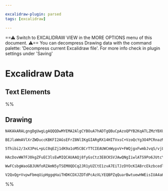 ```yaml
---

excalidraw-plugin: parsed
tags: [excalidraw]

---
```

==⚠  Switch to EXCALIDRAW VIEW in the MORE OPTIONS menu of this document. ⚠== You can decompress Drawing data with the command palette: 'Decompress current Excalidraw file'. For more info check in plugin settings under 'Saving'


# Excalidraw Data

## Text Elements
%%
## Drawing
```compressed-json
N4KAkARALgngDgUwgLgAQQQDwMYEMA2AlgCYBOuA7hADTgQBuCpAzoQPYB2KqATLZMzYBXUtiRoIACyhQ4zZAHoFAc0JRJQgEYA6bGwC2CgF7N6hbEcK4OCtptbErHALRY8RMpWdx8Q1TdIEfARcZgRmBShcZQUebQAObQBmGjoghH0EDihmbgBtcDBQMBKIEm4ygAkARQBxABFMAEkAYVSSyFhECqgsKHbSzG5nHgAGflKYbh4xicgKEnVueLmp

BEJlaWmAVlXrZWDuccKBKFI2AGsEFrZ8NlIKgGIARgRX14HITVxsC+VzoQcYg3O4PCRnazMOC4QLZT4QABmhHw+AAyrBDhJBB54cwzpcEAB1RaSbjPVZ485XdEwTHobHlVYAzYccK5NDkk4QNjQ7BqKYc0bHDoQf7COBNYjs1B5AC6qwR5Eyku4HCEKNWhCBWAquFG8IBQNZzGlao1XLCCGIZOeADZtttnjwACy222rRgsdhcNAAdgAnB6mKxOAA

5Thibi2/3xX3PeL+pLC0qEZj1dK9a1oM5CBCrTTCIEAUWCmWypvV+FWQjgxFwmbJvqS/vjLpdQs5IqIHAuqsrqzuvyt3ARBDCq16mH6EgNlAAKn0KvCEZwoKjCEZxLxk5AV9kAGK4fTIgWoXZcydQACCRGUPvQwQR/SDpCg5gIN429+gPPhemyuBakwKpoGaVZcvcGxagQC5TkuexCFAbAAErhBuW45nmXLdgglTrJs06oM82g8NshQAL7gPKdC4

HAcDovWW7FJ0kgZFuEC3lsEwMIQCAUAAQj8fyGsCtz3E8CKSVJAwQNgIiwlATS9Po6JUtcYlgugLxvDpMlyaQClKRkgm/GKgKiaCPTkBwUIwlkz6FLJ8n2UZ+j7siaIYuxDLWtx+mGcpqkEsSxBLByfnOdkrlBdSXkVD5emRYpynIcILJsmSEUGS5ykAPK8vyZJCllAUZPuq6Hse+CnuepT+TlZWruum7TMmTnZVFymwdet7fo+Dl1Ul0VRK+V4G

WwFCsbgWaoGBJUNfoRZAmN5yTSEM0QDCq2JR1yUZCtE1zvA7EiTJzDYOcKIABrcEkzbcedl34AAmsMzbaKMPBJM6SS+rVkBGGwBjcMxkD0AQuZkhR82dRkqXmca0oQKd3H/CQzVbrMjlo8Q6IIHA3D/aKpAkAAsmwxAIEtuCaMEM2YajJMWeJaCgxA/G3BtpDKN8AAUPDPL61C8ILwsC0LqCjNo2wAJTwqhyjqjCFTc3zX3jLwSZi1rkvS3L0OOf

V2QxQg+VvpwFbmqUipHggqHaiTHDKCDXJZDTdPcAzXLYEQBPZqQuarBwtuewHWEisIUA4aHuYG6UdgAFYINgOSosHcDk5T1O08OaCjvg46OT8b6MHOQP4C7IpdN56Qp96f5CHiBhHd0oH9thbBDjN+eF12oTXnXpfl32KIUeA5H8IiyLhCDlHkUAA===
```
%%